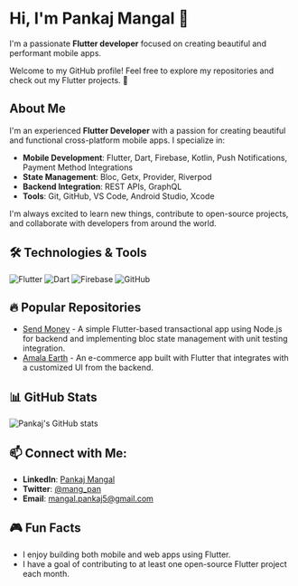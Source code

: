 # Hi, I'm Pankaj Mangal 👋

I'm a passionate **Flutter developer** focused on creating beautiful and performant mobile apps.

Welcome to my GitHub profile! Feel free to explore my repositories and check out my Flutter projects. 🚀

## About Me

I'm an experienced **Flutter Developer** with a passion for creating beautiful and functional cross-platform mobile apps. I specialize in:
- **Mobile Development**: Flutter, Dart, Firebase, Kotlin, Push Notifications, Payment Method Integrations
- **State Management**: Bloc, Getx, Provider, Riverpod
- **Backend Integration**: REST APIs, GraphQL
- **Tools**: Git, GitHub, VS Code, Android Studio, Xcode

I'm always excited to learn new things, contribute to open-source projects, and collaborate with developers from around the world.

## 🛠️ Technologies & Tools

![Flutter](https://img.shields.io/badge/Flutter-02569B?style=for-the-badge&logo=flutter)
![Dart](https://img.shields.io/badge/Dart-0175C2?style=for-the-badge&logo=dart)
![Firebase](https://img.shields.io/badge/Firebase-FFCA28?style=for-the-badge&logo=firebase)
![GitHub](https://img.shields.io/badge/GitHub-181717?style=for-the-badge&logo=github)

## 🔥 Popular Repositories

- [Send Money](https://github.com/pankajmangal/send-money) - A simple Flutter-based transactional app using Node.js for backend and implementing bloc state management with unit testing integration.
- [Amala Earth](https://github.com/pankajmangal/amala-earth) - An e-commerce app built with Flutter that integrates with a customized UI from the backend.

## 📊 GitHub Stats

![Pankaj's GitHub stats](https://github-readme-stats.vercel.app/api?username=pankajmangal&show_icons=true&count_private=true)

## 📫 Connect with Me:

- **LinkedIn**: [Pankaj Mangal](https://www.linkedin.com/in/pankaj-mangal-719757185/)
- **Twitter**: [@mang_pan](https://x.com/mang_pan)
- **Email**: [mangal.pankaj5@gmail.com](mailto:mangal.pankaj5@gmail.com)

## 🎮 Fun Facts

- I enjoy building both mobile and web apps using Flutter.
- I have a goal of contributing to at least one open-source Flutter project each month.

